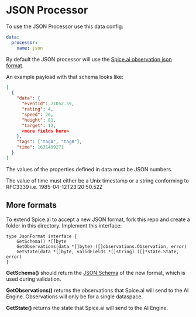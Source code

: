 # JSON Processor

To use the JSON Processor use this data config:

```yaml
data:
  processor:
    name: json
```

By default the JSON processor will use the [Spice.ai observation json format](https://github.com/spiceai/spiceai/blob/trunk/pkg/api/observation/observation_schema.json).

An example payload with that schema looks like:

```json
[
  {
    "data": {
      "eventId": 21052.59,
      "rating": 4,
      "speed": 26,
      "height": 81,
      "target": 12,
      <more fields here>
    },
    "tags": ["tagA", "tagB"],
    "time": 1631499271
  }
]
```

The values of the properties defined in data must be JSON numbers.

The value of time must either be a Unix timestamp or a string conforming to RFC3339 i.e. 1985-04-12T23:20:50.52Z

## More formats

To extend Spice.ai to accept a new JSON format, fork this repo and create a folder in this directory. Implement this interface:

```golang
type JsonFormat interface {
	GetSchema() *[]byte
	GetObservations(data *[]byte) ([]observations.Observation, error)
	GetState(data *[]byte, validFields *[]string) ([]*state.State, error)
}
```

**GetSchema()** should return the [JSON Schema](https://json-schema.org/) of the new format, which is used during validation.

**GetObservations()** returns the observations that Spice.ai will send to the AI Engine. Observations will only be for a single dataspace.

**GetState()** returns the state that Spice.ai will send to the AI Engine.
